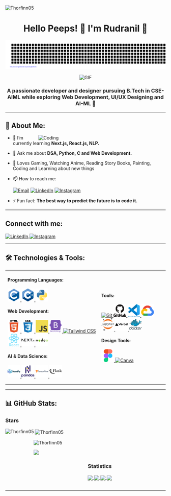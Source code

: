 <p align="left">
  <img src="https://komarev.com/ghpvc/?username=Thorfinn05&label=Profile%20views&color=0e75b6&style=flat" alt="Thorfinn05" />
</p>

<h1 align="center">Hello Peeps! 👋 I'm Rudranil 🦕</h1>
<div align="center">
  
  ![gitartwork](gitartwork.svg)
  
</div>

<div align="center"> <img hight="300" width="500" alt="GIF" align="center" src="https://media1.tenor.com/m/qxK3flqZIucAAAAd/anime.gif"></div>
<h3 align="center">A passionate developer and designer pursuing B.Tech in CSE-AIML while exploring Web Development, UI/UX Designing and AI-ML 🚀</h3>

---

## 💬 About Me:  
<img align="right" alt="Coding" width="400" src="https://i.giphy.com/media/1GEATImIxEXVR79Dhk/giphy.webp">

- 🌱 I’m currently learning **Next.js, React.js, NLP.** 
- 💬 Ask me about **DSA, Python, C and Web Development.**
- 🔭 Loves Gaming, Watching Anime, Reading Story Books, Painting, Coding and Learning about new things
- 📫 How to reach me:
  <div>
    <a href="mailto:rudranild04@gmail.com" target="blank"><img src="https://img.shields.io/badge/Gmail-D14836?style=for-the-badge&logo=gmail&logoColor=white" alt="Email"></a>  
    <a href="https://www.linkedin.com/in/rudranil-das-47175031a/" target="blank"><img src="https://img.shields.io/badge/-LinkedIn-%230077B5?style=for-the-badge&logo=linkedin&logoColor=white" alt="LinkedIn"></a>  
    <a href="https://www.instagram.com/thorfinn.d.rudra_05/" target="blank"><img src="https://img.shields.io/badge/-Instagram-E4405F?style=for-the-badge&logo=instagram&logoColor=white" alt="Instagram"></a>
  </div> 
    

- ⚡ Fun fact: **The best way to predict the future is to code it.**

---

## Connect with me:
<p align="left">
  <a href="https://www.linkedin.com/in/rudranil-das-47175031a/" target="blank">
    <img align="center" src="https://raw.githubusercontent.com/rahuldkjain/github-profile-readme-generator/master/src/images/icons/Social/linked-in-alt.svg" alt="LinkedIn" height="30" width="40">
  </a>
  <a href="https://www.instagram.com/thorfinn.d.rudra_05/" target="blank">
    <img align="center" src="https://raw.githubusercontent.com/rahuldkjain/github-profile-readme-generator/master/src/images/icons/Social/instagram.svg" alt="Instagram" height="30" width="40">
  </a>
<!--   <a href="mailto:rudranild04@gmail.com" target="_blank">
    <img src="https://static.vecteezy.com/system/resources/previews/016/716/465/non_2x/gmail-icon-free-png.png" alt="Gmail" width="40" height="40">
  </a> -->
</p>

---

## 🛠️ Technologies & Tools:
<table>
    <td>
        <h4>Programming Languages:</h4>
        <p>
          <a href="https://www.cprogramming.com/" target="_blank">
            <img src="https://raw.githubusercontent.com/devicons/devicon/master/icons/c/c-original.svg" alt="C" width="40" height="40">
          </a>
          <a href="https://isocpp.org/" target="_blank">
            <img src="https://raw.githubusercontent.com/devicons/devicon/master/icons/cplusplus/cplusplus-original.svg" alt="C++" width="40" height="40">
          </a>
          <a href="https://www.python.org" target="_blank">
            <img src="https://raw.githubusercontent.com/devicons/devicon/master/icons/python/python-original.svg" alt="Python" width="40" height="40">
          </a>
        </p>
        <h4>Web Development:</h4>
        <p>
          <a href="https://developer.mozilla.org/en-US/docs/Web/HTML" target="_blank">
            <img src="https://raw.githubusercontent.com/devicons/devicon/master/icons/html5/html5-original-wordmark.svg" alt="HTML5" width="40" height="40">
          </a>
          <a href="https://developer.mozilla.org/en-US/docs/Web/CSS" target="_blank">
            <img src="https://raw.githubusercontent.com/devicons/devicon/master/icons/css3/css3-original-wordmark.svg" alt="CSS3" width="40" height="40">
          </a>
          <a href="https://developer.mozilla.org/en-US/docs/Web/CSS" target="_blank">
            <img src="https://raw.githubusercontent.com/teamedwardforever/Readme-Generator/71f25dd8b98329b168142a6b782a107b75eab178/svg/Skills/Languages/javascript-original.svg" alt="Javascript" width="40" height="40">
          </a>
          <a href="https://getbootstrap.com" target="_blank">
            <img src="https://raw.githubusercontent.com/teamedwardforever/Readme-Generator/71f25dd8b98329b168142a6b782a107b75eab178/svg/Skills/Frontend/bootstrap-plain-wordmark.svg" alt="Bootstrap" width="40"   height="40">
          </a>
          <a href="https://tailwindcss.com/" target="_blank">
            <img src="https://user-images.githubusercontent.com/25181517/202896760-337261ed-ee92-4979-84c4-d4b829c7355d.png" alt="Tailwind CSS" width="40" height="40">
          </a>
          <a href="https://reactjs.org/" target="_blank">
            <img src="https://raw.githubusercontent.com/devicons/devicon/master/icons/react/react-original-wordmark.svg" alt="React" width="40" height="40">
          </a>
          <a href="https://nextjs.org/" target="_blank">
            <img src="https://raw.githubusercontent.com/devicons/devicon/master/icons/nextjs/nextjs-original-wordmark.svg" alt="Next.js" width="40" height="40">
          </a>
          <a href="https://nodejs.org/" target="_blank">
            <img src="https://raw.githubusercontent.com/teamedwardforever/Readme-Generator/71f25dd8b98329b168142a6b782a107b75eab178/svg/Skills/Backend/nodejs-original-wordmark.svg" alt="Node.js" width="40" height="40">
          </a>
        </p>
      <h4>AI & Data Science:</h4>
        <p>
          <a href="https://numpy.org/" target="_blank">
            <img src="https://raw.githubusercontent.com/devicons/devicon/master/icons/numpy/numpy-original-wordmark.svg" alt="NumPy" width="40" height="40">
          </a>
          <a href="https://pandas.pydata.org/" target="_blank">
            <img src="https://raw.githubusercontent.com/devicons/devicon/master/icons/pandas/pandas-original-wordmark.svg" alt="Pandas" width="40" height="40">
          </a>
          <a href="https://www.tensorflow.org/" target="_blank">
            <img src="https://raw.githubusercontent.com/devicons/devicon/master/icons/tensorflow/tensorflow-original-wordmark.svg" alt="TensorFlow" width="40" height="40">
          </a>
          <a href="https://flask.palletsprojects.com/" target="_blank">
            <img src="https://raw.githubusercontent.com/devicons/devicon/master/icons/flask/flask-original-wordmark.svg" alt="Flask" width="40" height="40">
          </a>
        </p>
    </td>
    <td>
        <h4>Tools:</h4>
        <p>
          <a href="https://git-scm.com/" target="_blank">
            <img src="https://www.vectorlogo.zone/logos/git-scm/git-scm-icon.svg" alt="Git" width="40" height="40">
          </a>
          <a href="https://github.com/" target="_blank">
            <img src="https://raw.githubusercontent.com/devicons/devicon/master/icons/github/github-original-wordmark.svg" alt="GitHub" width="40" height="40">
          </a>
          <a href="https://code.visualstudio.com/" target="_blank">
            <img src="https://raw.githubusercontent.com/devicons/devicon/master/icons/vscode/vscode-original-wordmark.svg" alt="VS Code" width="40" height="40">
          </a>
          <a href="https://cloud.google.com" target="_blank">
            <img src="https://raw.githubusercontent.com/teamedwardforever/Readme-Generator/71f25dd8b98329b168142a6b782a107b75eab178/svg/Skills/Devops/google_cloud-icon.svg" alt="Google Cloud" width="40" height="40">
          </a>
          <a href="https://jupyter.org/" target="_blank">
            <img src="https://raw.githubusercontent.com/devicons/devicon/master/icons/jupyter/jupyter-original-wordmark.svg" alt="Jupyter Notebook" width="40" height="40">
          </a>
          <a href="https://vercel.com" target="_blank">
            <img src="https://raw.githubusercontent.com/devicons/devicon/master/icons/vercel/vercel-original-wordmark.svg" alt="Vercel" width="40" height="40">
          </a>
          <a href="https://www.docker.com/" target="_blank">
            <img src="https://raw.githubusercontent.com/devicons/devicon/master/icons/docker/docker-original-wordmark.svg" alt="Docker" width="40" height="40">
          </a>
        </p>
        <h4>Design Tools:</h4>
        <p>
          <a href="https://www.figma.com/" target="_blank">
            <img src="https://raw.githubusercontent.com/devicons/devicon/master/icons/figma/figma-original.svg" alt="Figma" width="40" height="40">
          </a>
          <a href="https://www.canva.com/" target="_blank">
            <img src="https://github-production-user-asset-6210df.s3.amazonaws.com/136815194/253220886-02494c7c-de6a-43a6-9293-6369696842ed.png" alt="Canva" width="40" height="40">
          </a>
        </p>
    </td>
</table>
  


</div>

---

## 📊 GitHub Stats:

<h3 align="left">Stars</h3>
<img align="left" height="180em" src="https://github-readme-stats.vercel.app/api/top-langs/?username=Thorfinn05&layout=compact&theme=highcontrast" alt=Thorfinn05 />

<p>&nbsp;<img align="center" height="180em" src="https://github-readme-stats.vercel.app/api?username=Thorfinn05&show_icons=true&locale=en&theme=highcontrast" alt="Thorfinn05" /></p>

<p><img align="center" height="180em" src="https://github-readme-streak-stats.herokuapp.com/?user=Thorfinn05&theme=neon_dark" alt="Thorfinn05" /></p>

<img src="https://user-images.githubusercontent.com/73097560/115834477-dbab4500-a447-11eb-908a-139a6edaec5c.gif"><h3 align="center">Statistics</h3>
<div align="center">
<a href="https://github.com/Thorfinn05">
<img align="center" src="http://github-profile-summary-cards.vercel.app/api/cards/most-commit-language?username=Thorfinn05&theme=highcontrast" height="180em" />
<img align="center" src="http://github-profile-summary-cards.vercel.app/api/cards/repos-per-language?username=Thorfinn05&theme=highcontrast" height="180em" />
<img align="center" src="http://github-profile-summary-cards.vercel.app/api/cards/productive-time?username=Thorfinn05&theme=highcontrast" height="180em" />
<img align="center" src="http://github-profile-summary-cards.vercel.app/api/cards/profile-details?username=Thorfinn05&theme=highcontrast" height="180em" />
</div>
<br>

---

